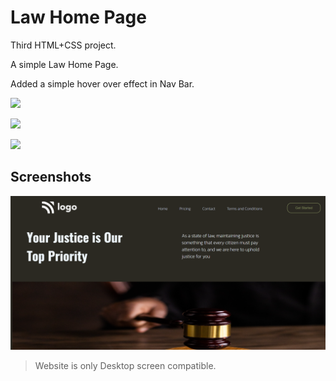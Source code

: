 
# Law Home Page

Third HTML+CSS project. 

A simple Law Home Page.

Added a simple hover over effect in Nav Bar.

![](https://img.shields.io/badge/Time%20taken-3hrs-green)  

![](https://img.shields.io/badge/Build%20with-HTML%2BCSS-orange)

![](https://img.shields.io/badge/Created%20by-Vivek%20Tenali-blue)


## Screenshots

![App Screenshot](./output.png)

> Website is only Desktop screen compatible. 